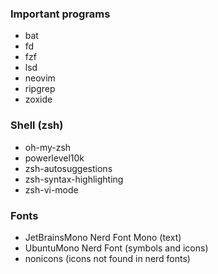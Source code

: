 ### Important programs
- bat 
- fd
- fzf
- lsd
- neovim
- ripgrep
- zoxide

### Shell (zsh)
- oh-my-zsh
- powerlevel10k
- zsh-autosuggestions
- zsh-syntax-highlighting
- zsh-vi-mode

### Fonts
- JetBrainsMono Nerd Font Mono (text)
- UbuntuMono Nerd Font (symbols and icons)
- nonicons (icons not found in nerd fonts)

